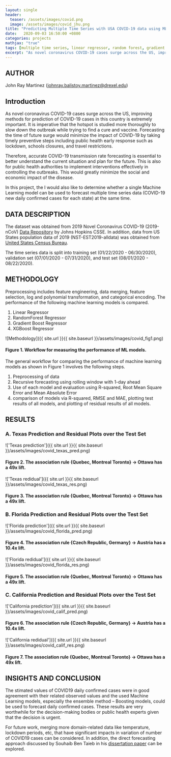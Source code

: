 ```yaml
---
layout: single
header:
  teaser: /assets/images/covid.png 
  image: /assets/images/covid_jhu.png
title: "Predicting Multiple Time Series with USA COVID-19 data using ML models"
date:   2020-09-03 16:50:00 +0800
categories: projects
mathjax: "true"
tags: [multiple time series, linear regressor, random forest, gradient boosting, XGBoost]
excerpt: "As novel coronavirus COVID-19 cases surge across the US, improving methods for prediction of COVID-19 cases in this country is extremely important."
---
```


## AUTHOR
John Ray Martinez (johnray.balistoy.martinez@drexel.edu)

## Introduction

As novel coronavirus COVID-19 cases surge across the US, improving methods for prediction of COVID-19 cases in this country is extremely important. It is imperative that the hotspot is studied more thoroughly to slow down the outbreak while trying to find a cure and vaccine. Forecasting the time of future surge would minimize the impact of COVID-19 by taking timely preventive steps including public health early response such as lockdown, schools closures, and travel restrictions.

Therefore, accurate COVID-19 transmission rate forecasting is essential to better understand the current situation and plan for the future. This is also for public health authorities to implement interventions effectively in controlling the outbreaks. This would greatly minimize the social and economic impact of the disease.

In this project, the I would also like to determine whether a single Machine Learning model can be used to forecast multiple time series data (COVID-19 new daily confirmed cases for each state) at the same time. 

## DATA DESCRIPTION

The dataset was obtained from 2019 Novel Coronavirus COVID-19 (2019-nCoV) [Data Repository](https://github.com/CSSEGISandData/COVID-19) by Johns Hopkins CSSE. In addition, data from US States population data of 2019 (NST-EST2019-alldata) was obtained from [United States Census Bureau](https://www.census.gov/data/tables/time-series/demo/popest/2010s-state-total.html). 

The time series data is split into training set (01/22/2020 - 06/30/2020), validation set (07/01/2020 - 07/31/2020), and test set (08/01/2020 - 08/22/2020). 


## METHODOLOGY

Preprocessing includes feature engineering, data merging, feature selection, log and polynomial transformation, and categorical encoding. The performance of the following machine learning models is compared. 

1. Linear Regressor
2. RandomForest Regressor
3. Gradient Boost Regressor
4. XGBoost Regressor 

![Methodology]({{ site.url }}{{ site.baseurl }}/assets/images/covid_fig1.png)
#### Figure 1. Workflow for measuring the performance of ML models.

The general workflow for comparing the performance of machine learning models as shown in Figure 1 involves the following steps. 

1. Preprocessing of data
2. Recursive forecasting using rolling window with 1-day ahead
3. Use of each model and evaluation using R-squared, Root Mean Square Error and Mean Absolute Error
4. comparison of models via R-squared, RMSE and MAE, plotting test results of all models, and plotting of residual results of all models.


## RESULTS

### A. **Texas** Prediction and Residual Plots over the Test Set 

!['Texas prediction']({{ site.url }}{{ site.baseurl }}/assets/images/covid_texas_pred.png)
#### Figure 2. The association rule {Quebec, Montreal Toronto} ->  Ottawa has a 49x lift. 

!['Texas redidual']({{ site.url }}{{ site.baseurl }}/assets/images/covid_texas_res.png)
#### Figure 3. The association rule {Quebec, Montreal Toronto} ->  Ottawa has a 49x lift. 

### B. **Florida** Prediction and Residual Plots over the Test Set

!['Florida prediction']({{ site.url }}{{ site.baseurl }}/assets/images/covid_florida_pred.png)
#### Figure 4. The association rule {Czech Republic, Germany} -> Austria has a 10.4x lift. 

!['Florida redidual']({{ site.url }}{{ site.baseurl }}/assets/images/covid_florida_res.png)
#### Figure 5. The association rule {Quebec, Montreal Toronto} ->  Ottawa has a 49x lift. 

### C. **California** Prediction and Residual Plots over the Test Set

!['California prediction']({{ site.url }}{{ site.baseurl }}/assets/images/covid_calif_pred.png)
#### Figure 6. The association rule {Czech Republic, Germany} -> Austria has a 10.4x lift. 

!['California redidual']({{ site.url }}{{ site.baseurl }}/assets/images/covid_calif_res.png)
#### Figure 7. The association rule {Quebec, Montreal Toronto} ->  Ottawa has a 49x lift. 


## INSIGHTS AND CONCLUSION

The stimated values of COVID19 daily confirmed cases were in good agreement with their related observed values and the used Machine Learning models, especially the ensemble method – Boosting models, could be used to forecast daily confirmed cases. These results are very worthwhile for the decision-making bodies or public health experts given that the decision is urgent.

For future work, merging more domain-related data like temperature, lockdown periods, etc, that have significant impacts in variation of number of COVID19 cases can be considered. In addition, the direct forecasting approach discussed by Souhaib Ben Taieb in his [dissertation paper](https://souhaib-bentaieb.com/papers/2014_phd.pdf) can be explored.
